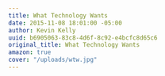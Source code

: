 ```yaml
---
title: What Technology Wants
date: 2015-11-08 18:01:00 -05:00
author: Kevin Kelly
uuid: b6905063-83c8-4d6f-8c92-e4bcfc8d65c6
original_title: What Technology Wants
amazon: true
cover: "/uploads/wtw.jpg"
---
```


